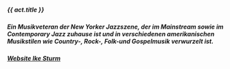##### **{{ act.title }}**
##### Ein Musikveteran der New Yorker Jazzszene, der im Mainstream sowie im Contemporary Jazz zuhause ist und in verschiedenen amerikanischen Musikstilen wie Country-, Rock-, Folk-und Gospelmusik verwurzelt ist.
##### <a target="_blank" rel="noopener noreferrer" href="https://www.ikesturm.com/">Website Ike Sturm</a>
